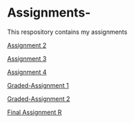# Assignments-
This respository contains my assignments

 [Assignment 2](https://github.com/Hwouters1997/Assignments-/blob/master/assignment2-checkpoint.ipynb)
 
 [Assignment 3](https://github.com/Hwouters1997/Assignments-/blob/master/assignment3-checkpoint.ipynb)
 
 [Assignment 4](https://github.com/Hwouters1997/Assignments-/blob/master/assignment4-checkpoint.ipynb)
 
 [Graded-Assignment 1](https://github.com/Hwouters1997/Assignments-/blob/master/Graded_assignment1%20(1)-checkpoint.ipynb)
 
 [Graded-Assignment 2](https://github.com/Hwouters1997/Assignments-/blob/master/Graded_assignment_2%20(1).ipynb)
 
 [Final Assignment R](https://github.com/Hwouters1997/Assignments-/blob/master/Exam_student%20(1).ipynb)
